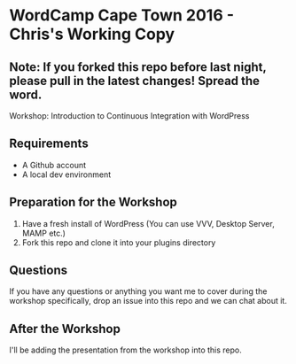 # WordCamp Cape Town 2016 - Chris's Working Copy

## Note: If you forked this repo before last night, please pull in the latest changes! Spread the word.

Workshop: Introduction to Continuous Integration with WordPress

## Requirements

+ A Github account
+ A local dev environment

## Preparation for the Workshop

1. Have a fresh install of WordPress (You can use VVV, Desktop Server, MAMP etc.)
2. Fork this repo and clone it into your plugins directory

## Questions

If you have any questions or anything you want me to cover during the workshop specifically, drop an issue into this repo and we can chat about it.

## After the Workshop

I'll be adding the presentation from the workshop into this repo.